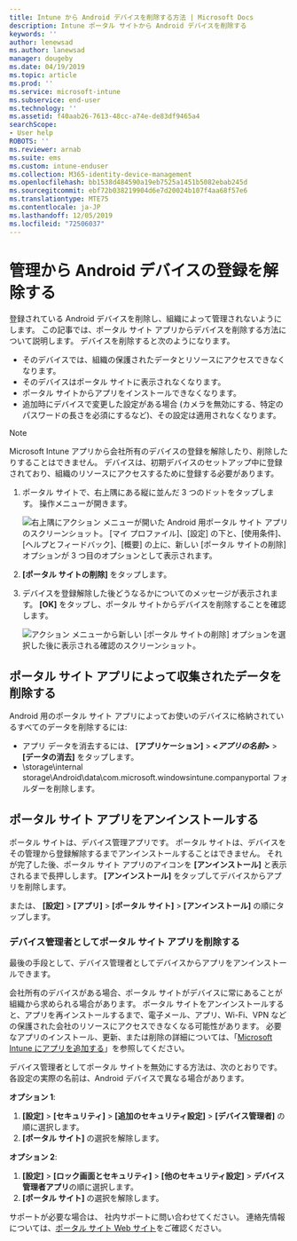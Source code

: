 ```yaml
---
title: Intune から Android デバイスを削除する方法 | Microsoft Docs
description: Intune ポータル サイトから Android デバイスを削除する
keywords: ''
author: lenewsad
ms.author: lanewsad
manager: dougeby
ms.date: 04/19/2019
ms.topic: article
ms.prod: ''
ms.service: microsoft-intune
ms.subservice: end-user
ms.technology: ''
ms.assetid: f40aab26-7613-48cc-a74e-de83df9465a4
searchScope:
- User help
ROBOTS: ''
ms.reviewer: arnab
ms.suite: ems
ms.custom: intune-enduser
ms.collection: M365-identity-device-management
ms.openlocfilehash: bb1538d484590a19eb7525a1451b5082ebab245d
ms.sourcegitcommit: ebf72b038219904d6e7d20024b107f4aa68f57e6
ms.translationtype: MTE75
ms.contentlocale: ja-JP
ms.lasthandoff: 12/05/2019
ms.locfileid: "72506037"
---
```

# <a name="unenroll-your-android-device-from-management"></a>管理から Android デバイスの登録を解除する  

登録されている Android デバイスを削除し、組織によって管理されないようにします。 この記事では、ポータル サイト アプリからデバイスを削除する方法について説明します。 デバイスを削除すると次のようになります。  

* そのデバイスでは、組織の保護されたデータとリソースにアクセスできなくなります。
* そのデバイスはポータル サイトに表示されなくなります。
* ポータル サイトからアプリをインストールできなくなります。
* 追加時にデバイスで変更した設定がある場合 (カメラを無効にする、特定のパスワードの長さを必須にするなど)、その設定は適用されなくなります。  

> [!NOTE]
> Microsoft Intune アプリから会社所有のデバイスの登録を解除したり、削除したりすることはできません。 デバイスは、初期デバイスのセットアップ中に登録されており、組織のリソースにアクセスするために登録する必要があります。  

1. ポータル サイトで、右上隅にある縦に並んだ 3 つのドットをタップします。 操作メニューが開きます。

   ![右上隅にアクション メニューが開いた Android 用ポータル サイト アプリのスクリーンショット。 [マイ プロファイル]、[設定] の下と、[使用条件]、[ヘルプとフィードバック]、[概要] の上に、新しい [ポータル サイトの削除] オプションが 3 つ目のオプションとして表示されます。](./media/android_remove_cp_menu_action_after_1705.png)

2. **[ポータル サイトの削除]** をタップします。  

3. デバイスを登録解除した後どうなるかについてのメッセージが表示されます。 **[OK]** をタップし、ポータル サイトからデバイスを削除することを確認します。

   ![アクション メニューから新しい [ポータル サイトの削除] オプションを選択した後に表示される確認のスクリーンショット。](./media/android_remove_cp_menu_confirmation_after_1705.png)

## <a name="remove-data-collected-by-the-company-portal-app"></a>ポータル サイト アプリによって収集されたデータを削除する  

Android 用のポータル サイト アプリによってお使いのデバイスに格納されているすべてのデータを削除するには:

- アプリ データを消去するには、 **[アプリケーション]**  >  **<*アプリの名前*>**  >  **[データの消去]** をタップします。
- \storage\internal storage\Android\data\com.microsoft.windowsintune.companyportal フォルダーを削除します。

## <a name="uninstall-the-company-portal-app"></a>ポータル サイト アプリをアンインストールする

ポータル サイトは、デバイス管理アプリです。 ポータル サイトは、デバイスをその管理から登録解除するまでアンインストールすることはできません。 それが完了した後、ポータル サイト アプリのアイコンを **[アンインストール]** と表示されるまで長押しします。 **[アンインストール]** をタップしてデバイスからアプリを削除します。  

または、 **[設定]**  >  **[アプリ]**  >  **[ポータル サイト]**  >  **[アンインストール]** の順にタップします。  

### <a name="remove-the-company-portal-app-as-a-device-administrator"></a>デバイス管理者としてポータル サイト アプリを削除する

最後の手段として、デバイス管理者としてデバイスからアプリをアンインストールできます。  

会社所有のデバイスがある場合、ポータル サイトがデバイスに常にあることが組織から求められる場合があります。 ポータル サイトをアンインストールすると、アプリを再インストールするまで、電子メール、アプリ、Wi-Fi、VPN などの保護された会社のリソースにアクセスできなくなる可能性があります。 必要なアプリのインストール、更新、または削除の詳細については、「[Microsoft Intune にアプリを追加する](/intune/apps/apps-add#apps-that-are-added-automatically-by-intune)」を参照してください。

デバイス管理者としてポータル サイトを無効にする方法は、次のとおりです。 各設定の実際の名前は、Android デバイスで異なる場合があります。  

**オプション 1**:  

1. **[設定]**  >  **[セキュリティ]**  >  **[追加のセキュリティ設定]**  >  **[デバイス管理者]** の順に選択します。  
2. **[ポータル サイト]** の選択を解除します。  

**オプション 2**:

1. **[設定]**  >  **[ロック画面とセキュリティ]**  >  **[他のセキュリティ設定]**  > **デバイス管理者アプリ**の順に選択します。
2. **[ポータル サイト]** の選択を解除します。

サポートが必要な場合は、 社内サポートに問い合わせてください。 連絡先情報については、[ポータル サイト Web サイト](https://go.microsoft.com/fwlink/?linkid=2010980)をご確認ください。
